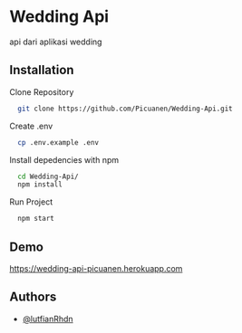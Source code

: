 
# Wedding Api

api dari aplikasi wedding


## Installation


Clone Repository 

```bash
  git clone https://github.com/Picuanen/Wedding-Api.git
```
    
Create .env

```bash
  cp .env.example .env
```
Install depedencies with npm

```bash
  cd Wedding-Api/
  npm install 
```
    
Run Project 

```bash
  npm start 
```
    
## Demo

https://wedding-api-picuanen.herokuapp.com


## Authors

- [@lutfianRhdn](https://www.github.com/lutfianRhdn)

